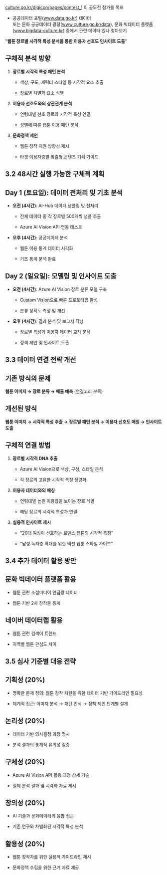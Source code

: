[culture.go.kr/digicon/pages/contest_1](https://www.culture.go.kr/digicon/pages/contest_1)
이 공모전 참가를 목표
- 공공데이터 포털(www.data.go.kr) 데이터  
또는 문화 공공데이터 광장(www.culture.go.kr/data), 문화 빅데이터 플랫폼(www.bigdata-culture.kr) 중에서 관련 데이터 있나 찾아보기

"**웹툰 장르별 시각적 특성 분석을 통한 이용자 선호도 인사이트 도출**"

## 구체적 분석 방향

1. **장르별 시각적 특성 패턴 분석**
    
    - 색상, 구도, 캐릭터 스타일 등 시각적 요소 추출
        
    - 장르별 차별화 요소 식별
        
2. **이용자 선호도와의 상관관계 분석**
    
    - 연령대별 선호 장르와 시각적 특성 연결
        
    - 성별에 따른 웹툰 이용 패턴 분석
        
3. **문화정책 제언**
    
    - 웹툰 창작 지원 방향성 제시
        
    - 타겟 이용자층별 맞춤형 콘텐츠 기획 가이드
        

## **3.2 48시간 실행 가능한 구체적 계획**

## Day 1 (토요일): 데이터 전처리 및 기초 분석

- **오전 (4시간)**: AI-Hub 데이터 샘플링 및 전처리
    
    - 전체 데이터 중 각 장르별 500개씩 샘플 추출
        
    - Azure AI Vision API 연동 테스트
        
- **오후 (4시간)**: 공공데이터 분석
    
    - 웹툰 이용 통계 데이터 시각화
        
    - 기초 통계 분석 완료
        

## Day 2 (일요일): 모델링 및 인사이트 도출

- **오전 (4시간)**: Azure AI Vision 장르 분류 모델 구축
    
    - Custom Vision으로 빠른 프로토타입 완성
        
    - 분류 정확도 측정 및 개선
        
- **오후 (4시간)**: 결과 분석 및 보고서 작성
    
    - 장르별 특성과 이용자 데이터 교차 분석
        
    - 정책 제언 및 인사이트 도출
        

## **3.3 데이터 연결 전략 개선**

## 기존 방식의 문제

**웹툰 이미지 → 장르 분류 → 매출 예측** (연결고리 부족)

## 개선된 방식

**웹툰 이미지 → 시각적 특성 추출 → 장르별 패턴 분석 → 이용자 선호도 매칭 → 인사이트 도출**

## 구체적 연결 방법

1. **장르별 시각적 DNA 추출**
    
    - Azure AI Vision으로 색상, 구성, 스타일 분석
        
    - 각 장르의 고유한 시각적 특징 정량화
        
2. **이용자 데이터와의 매칭**
    
    - 연령대별 높은 이용률을 보이는 장르 식별
        
    - 해당 장르의 시각적 특성과 연결
        
3. **실용적 인사이트 제시**
    
    - "20대 여성이 선호하는 로맨스 웹툰의 시각적 특징"
        
    - "남성 독자층 확대를 위한 액션 웹툰 스타일 가이드"
        

## **3.4 추가 데이터 활용 방안**

## 문화 빅데이터 플랫폼 활용

- 웹툰 관련 소셜미디어 언급량 데이터
    
- 웹툰 기반 2차 창작물 통계
    

## 네이버 데이터랩 활용

- 웹툰 관련 검색어 트렌드
    
- 지역별 웹툰 관심도 차이
    

## **3.5 심사 기준별 대응 전략**

## 기획성 (20%)

- 명확한 문제 정의: 웹툰 창작 지원을 위한 데이터 기반 가이드라인 필요성
    
- 체계적 접근: 이미지 분석 → 패턴 인식 → 정책 제언 단계별 설계
    

## 논리성 (20%)

- 데이터 기반 의사결정 과정 명시
    
- 분석 결과의 통계적 유의성 검증
    

## 구체성 (20%)

- Azure AI Vision API 활용 과정 상세 기술
    
- 실제 분석 결과 및 시각화 자료 제시
    

## 창의성 (20%)

- AI 기술과 문화데이터의 융합 접근
    
- 기존 연구와 차별화된 시각적 특성 분석
    

## 활용성 (20%)

- 웹툰 창작자를 위한 실용적 가이드라인 제시
    
- 문화정책 수립을 위한 근거 자료 제공